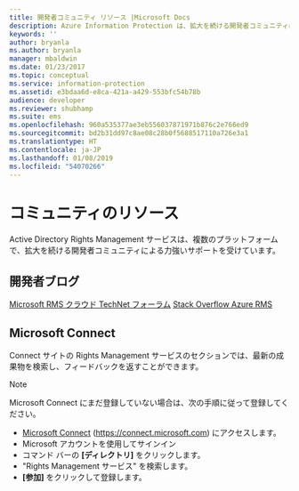 ```yaml
---
title: 開発者コミュニティ リソース |Microsoft Docs
description: Azure Information Protection は、拡大を続ける開発者コミュニティによる力強いサポートを受けています。
keywords: ''
author: bryanla
ms.author: bryanla
manager: mbaldwin
ms.date: 01/23/2017
ms.topic: conceptual
ms.service: information-protection
ms.assetid: e3bdaa6d-e8ca-421a-a429-553bfc54b78b
audience: developer
ms.reviewer: shubhamp
ms.suite: ems
ms.openlocfilehash: 960a535377ae3eb556037871971b876c2e766ed9
ms.sourcegitcommit: bd2b31dd97c8ae08c28b0f5688517110a726e3a1
ms.translationtype: HT
ms.contentlocale: ja-JP
ms.lasthandoff: 01/08/2019
ms.locfileid: "54070266"
---
```

# <a name="community-resources"></a>コミュニティのリソース

Active Directory Rights Management サービスは、複数のプラットフォームで、拡大を続ける開発者コミュニティによる力強いサポートを受けています。

## <a name="developers-blog"></a>開発者ブログ
[Microsoft RMS クラウド TechNet フォーラム](https://social.technet.microsoft.com/Forums/en-US/home?forum=rmscloud)
[Stack Overflow Azure RMS](https://stackoverflow.com/search?q=Azure+RMS)

## <a name="microsoft-connect"></a>Microsoft Connect
Connect サイトの Rights Management サービスのセクションでは、最新の成果物を検索し、フィードバックを返すことができます。

> [!NOTE]
>
>Microsoft Connect にまだ登録していない場合は、次の手順に従って登録してください。
>
>-   [Microsoft Connect](https://connect.microsoft.com) (https://connect.microsoft.com) にアクセスします。
>-   Microsoft アカウントを使用してサインイン
>-   コマンド バーの **[ディレクトリ]** をクリックします。
>-   "Rights Management サービス" を検索します。
>-   **[参加]** をクリックして登録します。
